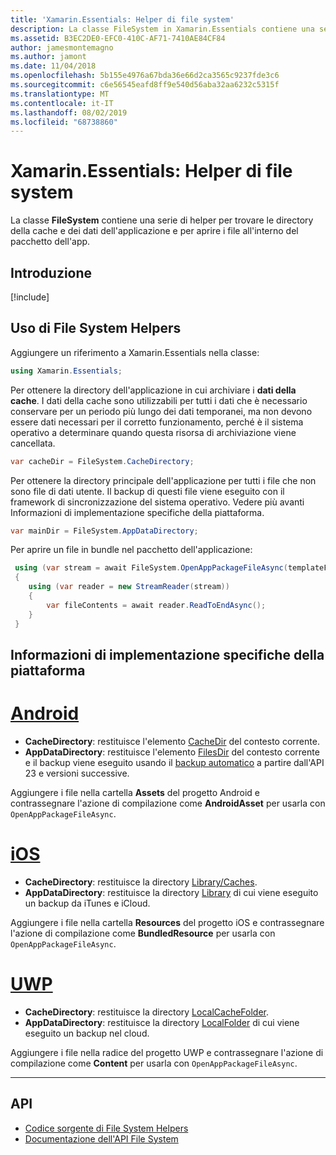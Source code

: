 ```yaml
---
title: 'Xamarin.Essentials: Helper di file system'
description: La classe FileSystem in Xamarin.Essentials contiene una serie di helper per trovare le directory della cache e dei dati dell'applicazione e per aprire i file all'interno del pacchetto dell'app.
ms.assetid: B3EC2DE0-EFC0-410C-AF71-7410AE84CF84
author: jamesmontemagno
ms.author: jamont
ms.date: 11/04/2018
ms.openlocfilehash: 5b155e4976a67bda36e66d2ca3565c9237fde3c6
ms.sourcegitcommit: c6e56545eafd8ff9e540d56aba32aa6232c5315f
ms.translationtype: MT
ms.contentlocale: it-IT
ms.lasthandoff: 08/02/2019
ms.locfileid: "68738860"
---
```

# <a name="xamarinessentials-file-system-helpers"></a>Xamarin.Essentials: Helper di file system

La classe **FileSystem** contiene una serie di helper per trovare le directory della cache e dei dati dell'applicazione e per aprire i file all'interno del pacchetto dell'app.

## <a name="get-started"></a>Introduzione

[!include[](~/essentials/includes/get-started.md)]

## <a name="using-file-system-helpers"></a>Uso di File System Helpers

Aggiungere un riferimento a Xamarin.Essentials nella classe:

```csharp
using Xamarin.Essentials;
```

Per ottenere la directory dell'applicazione in cui archiviare i **dati della cache**. I dati della cache sono utilizzabili per tutti i dati che è necessario conservare per un periodo più lungo dei dati temporanei, ma non devono essere dati necessari per il corretto funzionamento, perché è il sistema operativo a determinare quando questa risorsa di archiviazione viene cancellata.

```csharp
var cacheDir = FileSystem.CacheDirectory;
```

Per ottenere la directory principale dell'applicazione per tutti i file che non sono file di dati utente. Il backup di questi file viene eseguito con il framework di sincronizzazione del sistema operativo. Vedere più avanti Informazioni di implementazione specifiche della piattaforma.

```csharp
var mainDir = FileSystem.AppDataDirectory;
```

Per aprire un file in bundle nel pacchetto dell'applicazione:

```csharp
 using (var stream = await FileSystem.OpenAppPackageFileAsync(templateFileName))
 {
    using (var reader = new StreamReader(stream))
    {
        var fileContents = await reader.ReadToEndAsync();
    }
 }
```

## <a name="platform-implementation-specifics"></a>Informazioni di implementazione specifiche della piattaforma

# <a name="androidtabandroid"></a>[Android](#tab/android)

- **CacheDirectory**: restituisce l'elemento [CacheDir](https://developer.android.com/reference/android/content/Context.html#getCacheDir) del contesto corrente.
- **AppDataDirectory**: restituisce l'elemento [FilesDir](https://developer.android.com/reference/android/content/Context.html#getFilesDir) del contesto corrente e il backup viene eseguito usando il [backup automatico](https://developer.android.com/guide/topics/data/autobackup.html) a partire dall'API 23 e versioni successive.

Aggiungere i file nella cartella **Assets** del progetto Android e contrassegnare l'azione di compilazione come **AndroidAsset** per usarla con `OpenAppPackageFileAsync`.

# <a name="iostabios"></a>[iOS](#tab/ios)

- **CacheDirectory**: restituisce la directory [Library/Caches](https://developer.apple.com/library/content/documentation/FileManagement/Conceptual/FileSystemProgrammingGuide/FileSystemOverview/FileSystemOverview.html).
- **AppDataDirectory**: restituisce la directory [Library](https://developer.apple.com/library/content/documentation/FileManagement/Conceptual/FileSystemProgrammingGuide/FileSystemOverview/FileSystemOverview.html) di cui viene eseguito un backup da iTunes e iCloud.

Aggiungere i file nella cartella **Resources** del progetto iOS e contrassegnare l'azione di compilazione come **BundledResource** per usarla con `OpenAppPackageFileAsync`.

# <a name="uwptabuwp"></a>[UWP](#tab/uwp)

- **CacheDirectory**: restituisce la directory [LocalCacheFolder](https://docs.microsoft.com/uwp/api/windows.storage.applicationdata.localcachefolder#Windows_Storage_ApplicationData_LocalCacheFolder).
- **AppDataDirectory**: restituisce la directory [LocalFolder](https://docs.microsoft.com/uwp/api/windows.storage.applicationdata.localfolder#Windows_Storage_ApplicationData_LocalFolder) di cui viene eseguito un backup nel cloud.

Aggiungere i file nella radice del progetto UWP e contrassegnare l'azione di compilazione come **Content** per usarla con `OpenAppPackageFileAsync`.

--------------

## <a name="api"></a>API

- [Codice sorgente di File System Helpers](https://github.com/xamarin/Essentials/tree/master/Xamarin.Essentials/FileSystem)
- [Documentazione dell'API File System](xref:Xamarin.Essentials.FileSystem)
